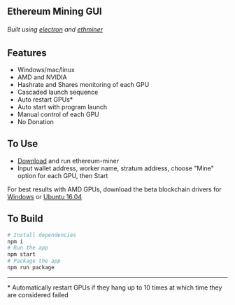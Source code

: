 ## Ethereum Mining GUI
###### Built using [electron](https://electronjs.org/) and [ethminer](https://github.com/ethereum-mining/ethminer)

## Features
- Windows/mac/linux
- AMD and NVIDIA
- Hashrate and Shares monitoring of each GPU
- Cascaded launch sequence
- Auto restart GPUs* 
- Auto start with program launch
- Manual control of each GPU
- No Donation

## To Use
- [Download](https://github.com/agouin25/ethereum-miner/releases) and run ethereum-miner
- Input wallet address, worker name, stratum address, choose "Mine" option for each GPU, then Start
 
For best results with AMD GPUs, download the beta blockchain drivers for [Windows](https://support.amd.com/en-us/kb-articles/Pages/Radeon-Software-Crimson-ReLive-Edition-Beta-for-Blockchain-Compute-Release-Notes.aspx) or [Ubuntu 16.04](https://support.amd.com/en-us/kb-articles/Pages/AMDGPU-Pro-Beta-Mining-Driver-for-Linux-Release-Notes.aspx)

## To Build

```bash
# Install dependencies
npm i
# Run the app
npm start
# Package the app
npm run package
```

---
\* Automatically restart GPUs if they hang up to 10 times at which time they are considered failed
